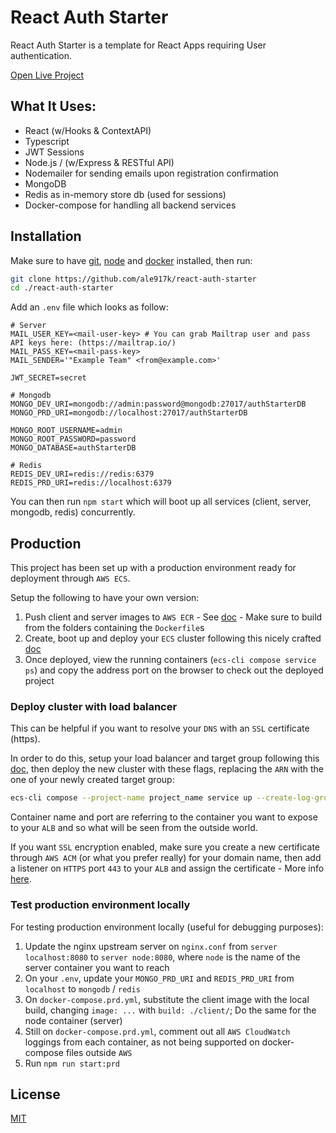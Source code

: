# React Auth Starter

React Auth Starter is a template for React Apps requiring User authentication.

[Open Live Project](https://www.reactauthstarter.online/)

## What It Uses:

- React (w/Hooks & ContextAPI)
- Typescript
- JWT Sessions
- Node.js / (w/Express & RESTful API)
- Nodemailer for sending emails upon registration confirmation
- MongoDB
- Redis as in-memory store db (used for sessions)
- Docker-compose for handling all backend services

## Installation

Make sure to have [git](https://git-scm.com/downloads), [node](https://nodejs.org/en/) and [docker](https://www.docker.com/products/docker-desktop) installed, then run:

```bash
git clone https://github.com/ale917k/react-auth-starter
cd ./react-auth-starter
```

Add an `.env` file which looks as follow:

```
# Server
MAIL_USER_KEY=<mail-user-key> # You can grab Mailtrap user and pass API keys here: (https://mailtrap.io/)
MAIL_PASS_KEY=<mail-pass-key>
MAIL_SENDER='"Example Team" <from@example.com>'

JWT_SECRET=secret

# Mongodb
MONGO_DEV_URI=mongodb://admin:password@mongodb:27017/authStarterDB
MONGO_PRD_URI=mongodb://localhost:27017/authStarterDB

MONGO_ROOT_USERNAME=admin
MONGO_ROOT_PASSWORD=password
MONGO_DATABASE=authStarterDB

# Redis
REDIS_DEV_URI=redis://redis:6379
REDIS_PRD_URI=redis://localhost:6379
```

You can then run `npm start` which will boot up all services (client, server, mongodb, redis) concurrently.

## Production

This project has been set up with a production environment ready for deployment through `AWS ECS`.

Setup the following to have your own version:

1. Push client and server images to `AWS ECR` - See [doc](https://docs.aws.amazon.com/AmazonECR/latest/userguide/docker-push-ecr-image.html) - Make sure to build from the folders containing the `Dockerfile`s
2. Create, boot up and deploy your `ECS` cluster following this nicely crafted [doc](https://docs.aws.amazon.com/AmazonECS/latest/developerguide/ecs-cli-tutorial-fargate.html)
3. Once deployed, view the running containers (`ecs-cli compose service ps`) and copy the address port on the browser to check out the deployed project

### Deploy cluster with load balancer

This can be helpful if you want to resolve your `DNS` with an `SSL` certificate (https).

In order to do this, setup your load balancer and target group following this [doc](https://aws.amazon.com/premiumsupport/knowledge-center/create-alb-auto-register/), then deploy the new cluster with these flags, replacing the `ARN` with the one of your newly created target group:

```bash
ecs-cli compose --project-name project_name service up --create-log-groups --cluster-config project_name --target-group-arn "arn:aws:elasticloadbalancing:eu-west-2:xxx:targetgroup/target-group-name/xxx" --container-name web --container-port 80 --ecs-profile profile_name
```

Container name and port are referring to the container you want to expose to your `ALB` and so what will be seen from the outside world.

If you want `SSL` encryption enabled, make sure you create a new certificate through `AWS ACM` (or what you prefer really) for your domain name, then add a listener on `HTTPS` port `443` to your `ALB` and assign the certificate - More info [here](https://aws.amazon.com/premiumsupport/knowledge-center/associate-acm-certificate-alb-nlb/#Associate_an_ACM_SSL_certificate_with_an_Application_Load_Balancer).

### Test production environment locally

For testing production environment locally (useful for debugging purposes):

1. Update the nginx upstream server on `nginx.conf` from `server localhost:8080` to `server node:8080`, where `node` is the name of the server container you want to reach
2. On your `.env`, update your `MONGO_PRD_URI` and `REDIS_PRD_URI` from `localhost` to `mongodb` / `redis`
3. On `docker-compose.prd.yml`, substitute the client image with the local build, changing `image: ...` with `build: ./client/`; Do the same for the node container (server)
4. Still on `docker-compose.prd.yml`, comment out all `AWS CloudWatch` loggings from each container, as not being supported on docker-compose files outside `AWS`
5. Run `npm run start:prd`

## License

[MIT](https://choosealicense.com/licenses/mit/)
